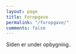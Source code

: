 ```yaml
---
layout: page
title: Foropgave
permalink: "/foropgave/"
comments: false
---
```


Siden er under opbygning.
